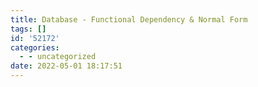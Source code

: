 ```yaml
---
title: Database - Functional Dependency & Normal Form
tags: []
id: '52172'
categories:
  - - uncategorized
date: 2022-05-01 18:17:51
---
```

